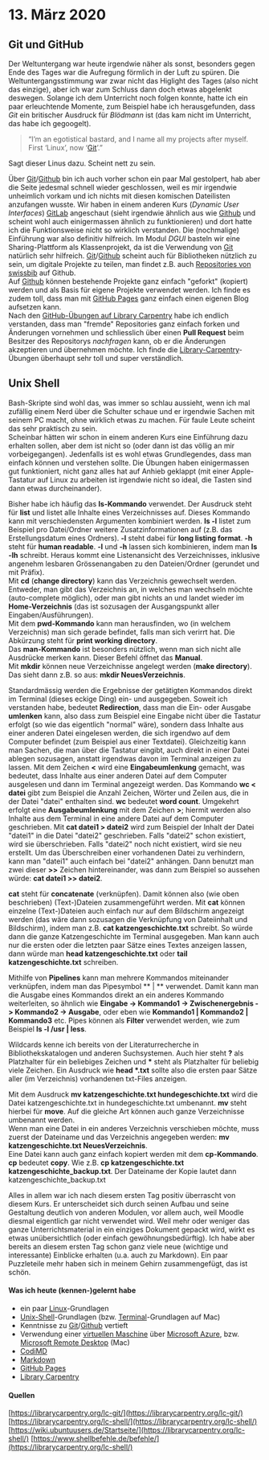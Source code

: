 # 13. März 2020
## Git und GitHub
Der Weltuntergang war heute irgendwie näher als sonst, besonders gegen Ende des Tages war die Aufregung förmlich in der Luft zu spüren. Die Weltuntergangsstimmung war zwar nicht das Higlight des Tages (also nicht das einzige), aber ich war zum Schluss dann doch etwas abgelenkt deswegen. Solange ich dem Unterricht noch folgen konnte, hatte ich ein paar erleuchtende Momente, zum Beispiel habe ich herausgefunden, dass *Git* ein britischer Ausdruck für *Blödmann* ist (das kam nicht im Unterricht, das habe ich gegoogelt).
>“I’m an egotistical bastard, and I name all my projects after myself. First ‘Linux’, now ‘[Git](https://de.wikipedia.org/wiki/Git)’.” 

Sagt dieser Linus dazu. Scheint nett zu sein.

Über [Git](https://git-scm.com)/[Github](https://github.com) bin ich auch vorher schon ein paar Mal gestolpert, hab aber die Seite jedesmal schnell wieder geschlossen, weil es mir irgendwie unheimlich vorkam und ich nichts mit diesen komischen Dateilisten anzufangen wusste. Wir haben in einem anderen Kurs (*Dynamic User Interfaces*) [GitLab](https://about.gitlab.com) angeschaut (sieht irgendwie ähnlich aus wie [Github](https://github.com) und scheint wohl auch einigermassen ähnlich zu funktionieren) und dort hatte ich die Funktionsweise nicht so wirklich verstanden. Die (nochmalige) Einführung war also definitiv hilfreich. Im Modul *DGUI* basteln wir eine Sharing-Plattform als Klassenprojekt, da ist die Verwendung von [Git](https://git-scm.com) natürlich sehr hilfreich. [Git](https://git-scm.com)/[Github](https://github.com) scheint auch für Bibliotheken nützlich zu sein, um digitale Projekte zu teilen, man findet z.B. auch [Repositories von swissbib](https://github.com/swissbib) auf Github.  
Auf [Github](https://github.com) können bestehende Projekte ganz einfach "geforkt" (kopiert) werden und als Basis für eigene Projekte verwendet werden. Ich finde es zudem toll, dass man mit [GitHub Pages](https://pages.github.com) ganz einfach einen eigenen Blog aufsetzen kann.  
Nach den [GitHub-Übungen auf Library Carpentry](https://librarycarpentry.org/lc-git/) habe ich endlich verstanden, dass man "fremde" Repositories ganz einfach forken und Änderungen vornehmen und schliesslich über einen **Pull Request** beim Besitzer des Repositorys *nachfragen* kann, ob er die Änderungen akzeptieren und übernehmen möchte. Ich finde die [Library-Carpentry](https://librarycarpentry.org)-Übungen überhaupt sehr toll und super verständlich.

## Unix Shell
Bash-Skripte sind wohl das, was immer so schlau aussieht, wenn ich mal zufällig einem Nerd über die Schulter schaue und er irgendwie Sachen mit seinem PC macht, ohne wirklich etwas zu machen. Für faule Leute scheint das sehr praktisch zu sein.  
Scheinbar hätten wir schon in einem anderen Kurs eine Einführung dazu erhalten sollen, aber dem ist nicht so (oder dann ist das völlig an mir vorbeigegangen). Jedenfalls ist es wohl etwas Grundlegendes, dass man einfach können und verstehen sollte. Die Übungen haben einigermassen gut funktioniert, nicht ganz alles hat auf Anhieb geklappt (mit einer Apple-Tastatur auf Linux zu arbeiten ist irgendwie nicht so ideal, die Tasten sind dann etwas durcheinander).   

Bisher habe ich häufig das **ls-Kommando** verwendet. Der Ausdruck steht für **list** und listet alle Inhalte eines Verzeichnisses auf. Dieses Kommando kann mit verschiedensten Argumenten kombiniert werden. **ls -l** listet zum Beispiel pro Datei/Ordner weitere Zusatzinformationen auf (z.B. das Erstellungsdatum eines Ordners). **-l** steht dabei für **long listing format**. **-h** steht für **human readable**. **-l** und **-h** lassen sich kombinieren, indem man **ls -lh** schreibt. Heraus kommt eine Listenansicht des Verzeichnisses, inklusive angenehm lesbaren Grössenangaben zu den Dateien/Ordner (gerundet und mit Präfix).  
Mit **cd** (**change directory**) kann das Verzeichnis gewechselt werden. Entweder, man gibt das Verzeichnis an, in welches man wechseln möchte (auto-complete möglich), oder man gibt nichts an und landet wieder im **Home-Verzeichnis** (das ist sozusagen der Ausgangspunkt aller Eingaben/Ausführungen).  
Mit dem **pwd-Kommando** kann man herausfinden, wo (in welchem Verzeichnis) man sich gerade befindet, falls man sich verirrt hat. Die Abkürzung steht für **print working directory**.  
Das **man-Kommando** ist besonders nützlich, wenn man sich nicht alle Ausdrücke merken kann. Dieser Befehl öffnet das **Manual**.  
Mit **mkdir** können neue Verzeichnisse angelegt werden (**make directory**). Das sieht dann z.B. so aus: **mkdir NeuesVerzeichnis**.  

Standardmässig werden die Ergebnisse der getätigten Kommandos direkt im Terminal (dieses eckige Ding) ein- und ausgegeben.
Soweit ich verstanden habe, bedeutet **Redirection**, dass man die Ein- oder Ausgabe **umlenken** kann, also dass zum Beispiel eine Eingabe nicht über die Tastatur erfolgt (so wie das eigentlich "normal" wäre), sondern dass Inhalte aus einer anderen Datei eingelesen werden, die sich irgendwo auf dem Computer befindet (zum Beispiel aus einer Textdatei). Gleichzeitig kann man Sachen, die man über die Tastatur eingibt, auch direkt in einer Datei ablegen sozusagen, anstatt irgendwas davon im Terminal anzeigen zu lassen. Mit dem Zeichen **<** wird eine **Eingabeumlenkung** gemacht, was bedeutet, dass Inhalte aus einer anderen Datei auf dem Computer ausgelesen und dann im Terminal angezeigt werden. Das Kommando **wc < datei** gibt zum Beispiel die Anzahl Zeichen, Wörter und Zeilen aus, die in der Datei "datei" enthalten sind. **wc** bedeutet **word count**.
Umgekehrt erfolgt eine **Ausgabeumlenkung** mit dem Zeichen **>**; hiermit werden also Inhalte aus dem Terminal in eine andere Datei auf dem Computer geschrieben. Mit **cat datei1 > datei2** wird zum Beispiel der Inhalt der Datei "datei1" in die Datei "datei2" geschrieben. Falls "datei2" schon existiert, wird sie überschrieben. Falls "datei2" noch nicht existiert, wird sie neu erstellt. Um das Überschreiben einer vorhandenen Datei zu verhindern, kann man "datei1" auch einfach bei "datei2" anhängen. Dann benutzt man zwei dieser **>>** Zeichen hintereinander, was dann zum Beispiel so aussehen würde: **cat datei1 >> datei2**.  

**cat** steht für **concatenate** (verknüpfen). Damit können also (wie oben beschrieben) (Text-)Dateien zusammengeführt werden. Mit **cat** können einzelne (Text-)Dateien auch einfach nur auf dem Bildschirm angezeigt werden (das wäre dann sozusagen die Verknüpfung von Dateiinhalt und Bildschirm), indem man z.B. **cat katzengeschichte.txt** schreibt. So würde dann die ganze Katzengeschichte im Terminal ausgegeben. Man kann auch nur die ersten oder die letzten paar Sätze eines Textes anzeigen lassen, dann würde man **head katzengeschichte.txt** oder **tail katzengeschichte.txt** schreiben.  

Mithilfe von **Pipelines** kann man mehrere Kommandos miteinander verknüpfen, indem man das Pipesymbol ** | ** verwendet. Damit kann man die Ausgabe eines Kommandos direkt an ein anderes Kommando weiterleiten, so ähnlich wie **Eingabe -> Kommando1 -> Zwischenergebnis -> Kommando2 -> Ausgabe**, oder eben wie **Kommando1 | Kommando2 | Kommando3** etc. Pipes können als **Filter** verwendet werden, wie zum Beispiel **ls -l /usr | less**.  

Wildcards kenne ich bereits von der Literaturrecherche in Bibliothekskatalogen und anderen Suchsystemen. Auch hier steht **?** als Platzhalter für ein beliebiges Zeichen und **\*** steht als Platzhalter für beliebig viele Zeichen. Ein Ausdruck wie **head \*.txt** sollte also die ersten paar Sätze aller (im Verzeichnis) vorhandenen txt-Files anzeigen.  

Mit dem Ausdruck **mv katzengeschichte.txt hundegeschichte.txt** wird die Datei katzengeschichte.txt in hundegeschichte.txt umbenannt. **mv** steht hierbei für **move**. Auf die gleiche Art können auch ganze Verzeichnisse umbenannt werden.  
Wenn man eine Datei in ein anderes Verzeichnis verschieben möchte, muss zuerst der Dateiname und das Verzeichnis angegeben werden: **mv katzengeschichte.txt NeuesVerzeichnis**.   
Eine Datei kann auch ganz einfach kopiert werden mit dem **cp-Kommando**. **cp** bedeutet **copy**. Wie z.B. **cp katzengeschichte.txt katzengeschichte_backup.txt**. Der Dateiname der Kopie lautet dann katzengeschichte_backup.txt

Alles in allem war ich nach diesem ersten Tag positiv überrascht von diesem Kurs. Er unterscheidet sich durch seinen Aufbau und seine Gestaltung deutlich von anderen Modulen, vor allem auch, weil Moodle diesmal eigentlich gar nicht verwendet wird. Weil mehr oder weniger das ganze Unterrichtsmaterial in ein einziges Dokument gepackt wird, wirkt es etwas unübersichtlich (oder einfach gewöhnungsbedürftig). Ich habe aber bereits an diesem ersten Tag schon ganz viele neue (wichtige und interessante) Einblicke erhalten (u.a. auch zu Markdown). Ein paar Puzzleteile mehr haben sich in meinem Gehirn zusammengefügt, das ist schön.  

#### Was ich heute (kennen-)gelernt habe
* ein paar [Linux](https://de.wikipedia.org/wiki/Linux)-Grundlagen
* [Unix-Shell](https://de.wikipedia.org/wiki/Unix-Shell)-Grundlagen (bzw. [Terminal](https://de.wikipedia.org/wiki/Terminal_(Apple))-Grundlagen auf Mac)
* Kenntnisse zu [Git](https://git-scm.com)/[Github](https://github.com) vertieft
* Verwendung einer [virtuellen Maschine](https://de.wikipedia.org/wiki/Virtuelle_Maschine) über [Microsoft Azure](https://azure.microsoft.com/de-de/services/lab-services/), bzw. [Microsoft Remote Desktop](https://apps.apple.com/ch/app/microsoft-remote-desktop/id1295203466?mt=12) (Mac)
* [CodiMD](https://info.gwdg.de/docs-dev/doku.php?id=de:services:email_collaboration:codimd)
* [Markdown](https://www.markdownguide.org/basic-syntax/)
* [GitHub Pages](https://pages.github.com)
* [Library Carpentry](https://librarycarpentry.org)

#### Quellen
[https://librarycarpentry.org/lc-git/](https://librarycarpentry.org/lc-git/)  
[https://librarycarpentry.org/lc-shell/](https://librarycarpentry.org/lc-shell/)  
[https://wiki.ubuntuusers.de/Startseite/](https://librarycarpentry.org/lc-shell/)
[https://www.shellbefehle.de/befehle/](https://librarycarpentry.org/lc-shell/)
